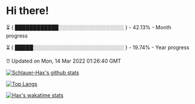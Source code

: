 # Hi there!

⏳ { ████████████░░░░░░░░░░░░░░░░░░ } - 42.13% - Month progress

⏳ { █████░░░░░░░░░░░░░░░░░░░░░░░░░ } - 19.74% - Year progress

⏰ Updated on Mon, 14 Mar 2022 01:26:40 GMT


[![Schlauer-Hax's github stats](https://github-readme-stats.vercel.app/api?username=Schlauer-Hax&show_icons=true&theme=dark&count_private=true)](https://github.com/Schlauer-Hax)


[![Top Langs](https://github-readme-stats.vercel.app/api/top-langs/?username=Schlauer-Hax&layout=compact&theme=dark)](https://github.com/Schlauer-Hax?tab=repositories)


[![Hax's wakatime stats](https://github-readme-stats.vercel.app/api/wakatime?username=Hax&theme=dark)](https://wakatime.com/@Hax)

